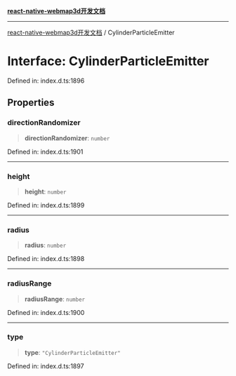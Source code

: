 [**react-native-webmap3d开发文档**](../README.md)

***

[react-native-webmap3d开发文档](../globals.md) / CylinderParticleEmitter

# Interface: CylinderParticleEmitter

Defined in: index.d.ts:1896

## Properties

### directionRandomizer

> **directionRandomizer**: `number`

Defined in: index.d.ts:1901

***

### height

> **height**: `number`

Defined in: index.d.ts:1899

***

### radius

> **radius**: `number`

Defined in: index.d.ts:1898

***

### radiusRange

> **radiusRange**: `number`

Defined in: index.d.ts:1900

***

### type

> **type**: `"CylinderParticleEmitter"`

Defined in: index.d.ts:1897
